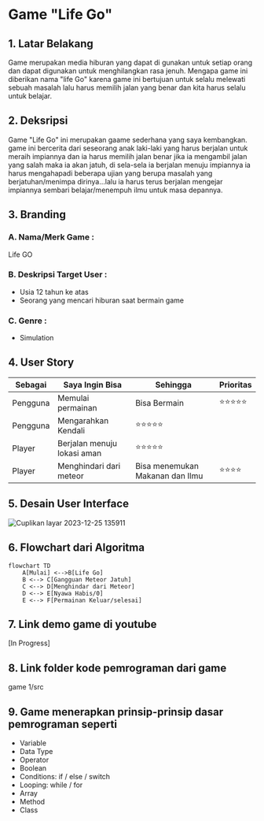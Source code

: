 # Game "Life Go"
## 1. Latar Belakang
  <p> Game merupakan media hiburan yang dapat di gunakan untuk setiap orang dan dapat digunakan untuk menghilangkan rasa jenuh. Mengapa game ini diberikan nama "life Go" karena game ini bertujuan untuk selalu melewati sebuah masalah lalu harus memilih jalan yang benar dan kita harus selalu untuk belajar. </p>
 
## 2. Deksripsi
  Game "Life Go" ini merupakan gaame sederhana yang saya kembangkan. game  ini bercerita dari seseorang anak laki-laki yang harus berjalan untuk meraih impiannya dan ia harus memilih jalan benar jika ia mengambil jalan yang salah maka ia akan jatuh, di sela-sela ia berjalan menuju impiannya ia harus mengahapadi beberapa ujian yang berupa masalah yang berjatuhan/menimpa dirinya...lalu ia harus terus berjalan mengejar impiannya sembari belajar/menempuh ilmu untuk masa depannya. 
## 3. Branding
### A. Nama/Merk Game :
Life GO
### B. Deskripsi Target User :
- Usia 12 tahun ke atas
- Seorang yang mencari hiburan saat bermain game
### C. Genre :
- Simulation
## 4. User Story

Sebagai | Saya Ingin Bisa | Sehingga | Prioritas
---|---|---|---
Pengguna | Memulai permainan | Bisa Bermain | ⭐⭐⭐⭐⭐
Pengguna | Mengarahkan Kendali|  ⭐⭐⭐⭐⭐
Player | Berjalan menuju lokasi aman | ⭐⭐⭐⭐⭐
Player | Menghindari dari meteor | Bisa menemukan Makanan dan Ilmu | ⭐⭐⭐⭐

## 5. Desain User Interface

![Cuplikan layar 2023-12-25 135911](https://github.com/rakaalpiansyah/Project-Game/assets/144642330/0389b89e-417d-4537-806e-57483b024b83)

## 6. Flowchart dari Algoritma

```
flowchart TD
    A[Mulai] <-->B[Life Go]
    B <--> C[Gangguan Meteor Jatuh]
    C <--> D[Menghindar dari Meteor]
    D <--> E[Nyawa Habis/0]
    E <--> F[Permainan Keluar/selesai]
```

## 7. Link demo game di youtube

[In Progress]

## 8. Link folder kode pemrograman dari game

game 1/src

## 9. Game menerapkan prinsip-prinsip dasar pemrograman seperti

   - Variable
   - Data Type
   - Operator
   - Boolean
   - Conditions: if / else / switch
   - Looping: while / for
   - Array
   - Method
   - Class



